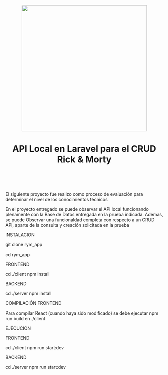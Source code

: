 <p align="center"><a href="https://laravel.com" target="_blank"><img src="https://raw.githubusercontent.com/laravel/art/master/logo-lockup/5%20SVG/2%20CMYK/1%20Full%20Color/laravel-logolockup-cmyk-red.svg" width="400"></a></p>

 <h1 align='center'>API Local en Laravel para el CRUD Rick & Morty</h1>
<br>
<br>
<br>
<p>El siguiente proyecto fue realizo como proceso de evaluación para determinar el nivel de los conocimientos técnicos</p>

<p>En el proyecto entregado se puede observar el API local funcionando plenamente con la Base de Datos entregada en la prueba indicada. Ademas, se puede Observar una funcionaldad completa con respecto a un CRUD API, aparte de la consulta y creación solicitada en la prueba</p>

INSTALACION


git clone rym_app


cd rym_app



FRONTEND

cd ./client
npm install




BACKEND

cd ./server
npm install




COMPILACIÓN FRONTEND

Para compilar React (cuando haya sido modificado) se debe ejecutar npm run build en ./client


EJECUCION



FRONTEND

cd ./client
npm run start:dev




BACKEND

cd ./server
npm run start:dev

